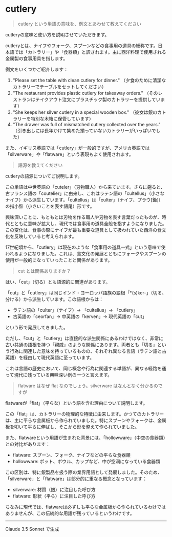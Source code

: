 # cutlery

> cutlery という単語の意味を、例文とあわせて教えてください

cutleryの意味と使い方を説明させていただきます。

cutleryとは、ナイフやフォーク、スプーンなどの食事用の道具の総称です。日本語では「カトラリー」や「食器類」と訳されます。主に西洋料理で使用される金属製の食事用具を指します。

例文をいくつかご紹介します：

 1. "Please set the table with clean cutlery for dinner." （夕食のために清潔なカトラリーでテーブルをセットしてください）
 2. "The restaurant provides plastic cutlery for takeaway orders." （そのレストランはテイクアウト注文にプラスチック製のカトラリーを提供しています）
 3. "She keeps her silver cutlery in a special wooden box." （彼女は銀のカトラリーを特別な木箱に保管しています）
 4. "The drawer was full of mismatched cutlery collected over the years." （引き出しには長年かけて集めた揃っていないカトラリーがいっぱいでした）

また、イギリス英語では「cutlery」が一般的ですが、アメリカ英語では「silverware」や「flatware」という表現もよく使用されます。

> 語源を教えてください

cutleryの語源についてご説明します。

この単語は中世英語の「cuteler」（刃物職人）から来ています。さらに遡ると、古フランス語の「coutelier」に由来し、これはラテン語の「cultellus」（小さなナイフ）から派生しています。「cultellus」は「culter」（ナイフ、プラウ[鋤]）の指小辞（小さいことを表す語尾）形です。

興味深いことに、もともとは刃物を作る職人や刃物を表す言葉だったものが、時代とともに意味が拡大し、現代では食事用の道具全般を指すようになりました。この変化は、食事の際にナイフが最も重要な道具として扱われていた西洋の食文化を反映していると考えられます。

17世紀頃から、「cutlery」は現在のような「食事用の道具一式」という意味で使われるようになりました。これは、食文化の発展とともにフォークやスプーンの使用が一般的になっていったことと関係があります。

> cut とは関係ありますか？

はい、「cut」（切る）とも語源的に関連があります。

「cut」と「cutlery」は同じインド・ヨーロッパ語族の語根「*(s)ker-」（切る、分ける）から派生しています。この語根からは：

- ラテン語の「culter」（ナイフ）→ 「cultellus」→ 「cutlery」
- 古英語の「ceorfan」→ 中英語の「kerven」→ 現代英語の「cut」

という形で発展してきました。

ただし、「cut」と「cutlery」は直接的な派生関係にあるわけではなく、非常に古い共通の語根を持つ「親戚」のような関係にあります。両者とも「切る」という行為に関連した意味を持っているものの、それぞれ異なる言語（ラテン語と古英語）を経由して現代英語に至っています。

これは言語の歴史において、同じ概念や行為に関連する単語が、異なる経路を通って現代に残っている興味深い例の一つと言えます。

> flatware はなぜ flat なのでしょう。silverware はなんとなく分かるのですが

flatwareが「flat」（平らな）という語を含む理由について説明します。

この「flat」は、カトラリーの物理的な特徴に由来します。かつてのカトラリーは、主に平らな金属板から作られていました。特にスプーンやフォークは、金属板を叩いて平らに伸ばし、そこから形を整えて作られていました。

また、flatwareという用語が生まれた背景には、「hollowware」（中空の食器類）との対比があります：

- flatware: スプーン、フォーク、ナイフなどの平らな食器類
- hollowware: ポット、ボウル、カップなど、中が空洞になっている食器類

この区別は、特に銀製品を扱う際の業界用語として発展しました。そのため、「silverware」と「flatware」は部分的に重なる概念となっています：

- silverware: 材質（銀）に注目した呼び方
- flatware: 形状（平ら）に注目した呼び方

ちなみに現代では、flatwareは必ずしも平らな金属板から作られているわけではありませんが、この伝統的な用語が残っているというわけです。

---
Claude 3.5 Sonnet で生成
